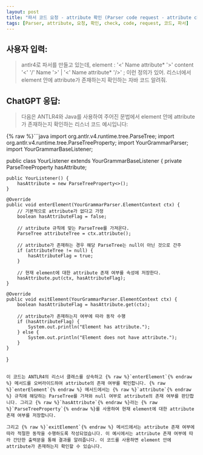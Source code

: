 ```yaml
---
layout: post
title: "파서 코드 요청 - attribute 확인 (Parser code request - attribute check)"
tags: [Parser, attribute, 요청, 확인, check, code, request, 코드, 파서]
---
```


## 사용자 입력:
> antlr4로 파서를 만들고 있는데, element     :   '<' Name attribute* '>' content '<' '/' Name '>'
            |   '<' Name attribute* '/>'
            ; 이런 정의가 있어. 리스너에서 element 안에 attribute가 존재하는지 확인하는 자바 코드 알려줘.

## ChatGPT 응답:
> 다음은 ANTLR4와 Java를 사용하여 주어진 문법에서 element 안에 attribute가 존재하는지 확인하는 리스너 코드 예시입니다:

{% raw %}```java
import org.antlr.v4.runtime.tree.ParseTree;
import org.antlr.v4.runtime.tree.ParseTreeProperty;
import YourGrammarParser;
import YourGrammarBaseListener;

public class YourListener extends YourGrammarBaseListener {
    private ParseTreeProperty<Boolean> hasAttribute;

    public YourListener() {
        hasAttribute = new ParseTreeProperty<>();
    }

    @Override
    public void enterElement(YourGrammarParser.ElementContext ctx) {
        // 기본적으로 attribute가 없다고 가정
        boolean hasAttributeFlag = false;
        
        // attribute 규칙에 맞는 ParseTree를 가져온다.
        ParseTree attributeTree = ctx.attribute();
        
        // attribute가 존재하는 경우 해당 ParseTree는 null이 아닌 것으로 간주
        if (attributeTree != null) {
            hasAttributeFlag = true;
        }
        
        // 현재 element에 대한 attribute 존재 여부를 속성에 저장한다.
        hasAttribute.put(ctx, hasAttributeFlag);
    }

    @Override
    public void exitElement(YourGrammarParser.ElementContext ctx) {
        boolean hasAttributeFlag = hasAttribute.get(ctx);
        
        // attribute가 존재하는지 여부에 따라 동작 수행
        if (hasAttributeFlag) {
            System.out.println("Element has attribute.");
        } else {
            System.out.println("Element does not have attribute.");
        }
    }
}
```{% endraw %}

이 코드는 ANTLR4의 리스너 클래스를 상속하고 {% raw %}`enterElement`{% endraw %} 메서드를 오버라이드하여 attribute의 존재 여부를 확인합니다. {% raw %}`enterElement`{% endraw %} 메서드에서는 {% raw %}`attribute`{% endraw %} 규칙에 해당하는 ParseTree를 가져와 null 여부로 attribute의 존재 여부를 판단합니다. 그리고 {% raw %}`hasAttribute`{% endraw %}라는 {% raw %}`ParseTreeProperty`{% endraw %}를 사용하여 현재 element에 대한 attribute 존재 여부를 저장합니다.

그리고 {% raw %}`exitElement`{% endraw %} 메서드에서는 attribute 존재 여부에 따라 적절한 동작을 수행하도록 작성되었습니다. 이 예시에서는 attribute 존재 여부에 따라 간단한 출력문을 통해 결과를 알려줍니다. 이 코드를 사용하면 element 안에 attribute가 존재하는지 확인할 수 있습니다.

